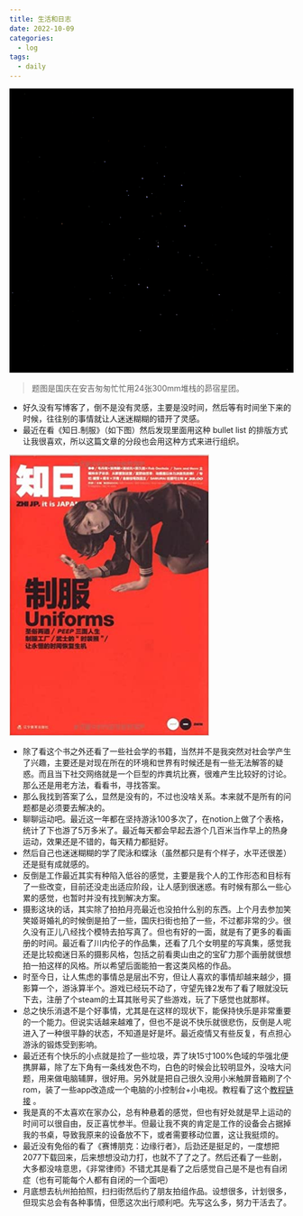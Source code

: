 ```yaml
---
title: 生活和日志
date: 2022-10-09 
categories:
  - log
tags: 
  - daily
---
```


![](/assets/images/20221009/cover.jpg)

>题图是国庆在安吉匆匆忙忙用24张300mm堆栈的昴宿星团。

* 好久没有写博客了，倒不是没有灵感，主要是没时间，然后等有时间坐下来的时候，往往别的事情就让人迷迷糊糊的错开了灵感。
* 最近在看《知日.制服》（如下图）然后发现里面用这种 bullet list 的排版方式让我很喜欢，所以这篇文章的分段也会用这种方式来进行组织。

![](/assets/images/20221009/uniforms.jpg)

* 除了看这个书之外还看了一些社会学的书籍，当然并不是我突然对社会学产生了兴趣，主要还是对现在所在的环境和世界有时候还是有一些无法解答的疑惑。而且当下社交网络就是一个巨型的炸粪坑比赛，很难产生比较好的讨论。那么还是用老方法，看看书，寻找答案。
* 那么我找到答案了么，显然是没有的，不过也没啥关系。本来就不是所有的问题都是必须要去解决的。
* 聊聊运动吧。最近这一年都在坚持游泳100多次了，在notion上做了个表格，统计了下也游了5万多米了。最近每天都会早起去游个几百米当作早上的热身运动，效果还是不错的，每天精力都挺好。
* 然后自己也迷迷糊糊的学了爬泳和蝶泳（虽然都只是有个样子，水平还很差）还是挺有成就感的。
* 反倒是工作最近其实有种陷入低谷的感觉，主要是我个人的工作形态和目标有了一些改变，目前还没走出适应阶段，让人感到很迷惑。有时候有那么一些心累的感觉，也暂时并没有找到解决方案。
* 摄影这块的话，其实除了拍拍月亮最近也没拍什么别的东西。上个月去参加笑笑姬哥婚礼的时候倒是拍了一些，国庆扫街也拍了一些，不过都非常的少。很久没有正儿八经找个模特去拍写真了。但也有好的一面，就是有了更多的看画册的时间。最近看了川内伦子的作品集，还看了几个女明星的写真集，感觉我还是比较痴迷日系的摄影风格，包括之前看奧山由之的宝矿力那个画册就很想拍一拍这样的风格。所以希望后面能拍一套这类风格的作品。
* 时至今日，让人焦虑的事情总是层出不穷，但让人喜欢的事情却越来越少，摄影算一个，游泳算半个。游戏已经玩不动了，守望先锋2发布了看了眼就没玩下去，注册了个steam的土耳其账号买了些游戏，玩了下感觉也就那样。
* 总之快乐消退不是个好事情，尤其是在这样的现状下，能保持快乐是非常重要的一个能力。但说实话越来越难了，但也不是说不快乐就很悲伤，反倒是人呢进入了一种很平静的状态，不知道是好是坏。最近疫情又有些反复，有点担心游泳的锻炼受到影响。
* 最近还有个快乐的小点就是捡了一些垃圾，弄了块15寸100%色域的华强北便携屏幕，除了左下角有一条线发色不均，白色的时候会比较明显外，没啥大问题，用来做电脑辅屏，很好用。另外就是把自己很久没用小米触屏音箱刷了个rom，装了一些app改造成一个电脑的小控制台+小电视。教程看了这个[教程链接](https://www.eqishare.com/technology/921.html) 。
* 我是真的不太喜欢在家办公，总有种悬着的感觉，但也有好处就是早上运动的时间可以很自由，反正喜忧参半。但最让我不爽的肯定是工作的设备会占据掉我的书桌，导致我原来的设备放不下，或者需要移动位置，这让我挺烦的。
* 最近没有免俗的看了《赛博朋克：边缘行者》，后劲还是挺足的，一度想把2077下载回来，后来想想没动力打，也就不了了之了。然后还看了一些剧，大多都没啥意思，《非常律师》不错尤其是看了之后感觉自己是不是也有自闭症（也有可能每个人都有自闭的一个面吧）
* 月底想去杭州拍拍照，扫扫街然后约了朋友拍组作品。设想很多，计划很多，但现实总会有各种事情，但愿这次出行顺利吧。先写这么多，努力干活去了。



